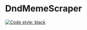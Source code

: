 # DndMemeScraper

[![Code style: black](https://img.shields.io/badge/code%20style-black-000000.svg)](https://github.com/python/black)

